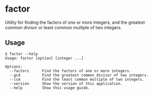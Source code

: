 # factor

Utility for finding the factors of one or more integers, and the greatest common divisor or least common multiple of two integers.

## Usage

```
$ factor --help
Usage: factor [option] [integer ...]

Options:
  --factors      Find the factors of one or more integers.
  --gcd          Find the greatest common divisor of two integers.
  --lcm          Find the least common multiple of two integers.
  --version      Show the version of this application.
  --help         Show this usage guide.
          
```
